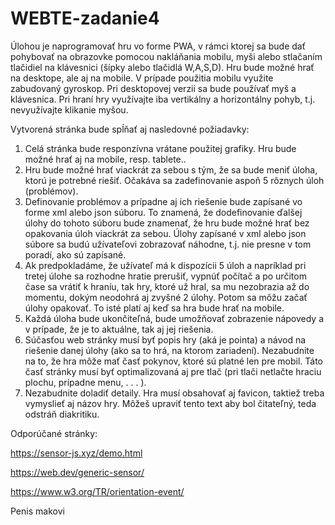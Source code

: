 # WEBTE-zadanie4

Úlohou je naprogramovať hru vo forme PWA, v rámci ktorej sa bude dať pohybovať na obrazovke pomocou nakláňania mobilu, myši alebo stlačaním tlačidiel na klávesnici (šípky alebo tlačidlá W,A,S,D). Hru bude možné hrať na desktope, ale aj na mobile. V prípade použitia mobilu využite zabudovaný gyroskop. Pri desktopovej verzii sa bude používať myš a klávesnica. Pri hraní hry využívajte iba vertikálny a horizontálny pohyb, t.j. nevyužívajte klikanie myšou.

Vytvorená stránka bude spĺňať aj nasledovné požiadavky:

1. Celá stránka bude responzívna vrátane použitej grafiky. Hru bude možné hrať aj na mobile, resp. tablete..
2. Hru bude možné hrať viackrát za sebou s tým, že sa bude meniť úloha, ktorú je potrebné riešiť. Očakáva sa zadefinovanie aspoň 5 rôznych úloh (problémov).
3. Definovanie problémov a prípadne aj ich riešenie bude zapísané vo forme xml alebo json súboru. To znamená, že dodefinovanie ďalšej úlohy do tohoto súboru bude znamenať, že hru bude možné hrať bez opakovania úloh viackrát za sebou. Úlohy zapísané v xml alebo json súbore sa budú užívateľovi zobrazovať náhodne, t.j. nie presne v tom poradí, ako sú zapísané.
4. Ak predpokladáme, že užívateľ má k dispozícii 5 úloh a napríklad pri tretej úlohe sa rozhodne hratie prerušiť, vypnúť počítač a po určitom čase sa vrátiť k hraníu, tak hry, ktoré už hral, sa mu nezobrazia až do momentu, dokým neodohrá aj zvyšné 2 úlohy. Potom sa môžu začať úlohy opakovať. To isté platí aj keď sa hra bude hrať na mobile.
5. Každá úloha bude ukončiteľná, bude umožňovať zobrazenie nápovedy a v prípade, že je to aktuálne, tak aj jej riešenia.
6. Súčasťou web stránky musí byť popis hry (aká je pointa) a návod na riešenie danej úlohy (ako sa to hrá, na ktorom zariadení). Nezabudnite na to, že hra môže mať časť pokynov, ktoré sú platné len pre mobil. Táto časť stránky musí byť optimalizovaná aj pre tlač (pri tlači netlačte hraciu plochu, prípadne menu, . . . ).
7. Nezabudnite doladiť detaily. Hra musí obsahovať aj favicon, taktiež treba vymyslieť aj názov hry. Môžeš upraviť tento text aby bol čitateľný, teda odstráň diakritiku.


Odporúčané stránky:

https://sensor-js.xyz/demo.html

https://web.dev/generic-sensor/

https://www.w3.org/TR/orientation-event/

Penis makovi
